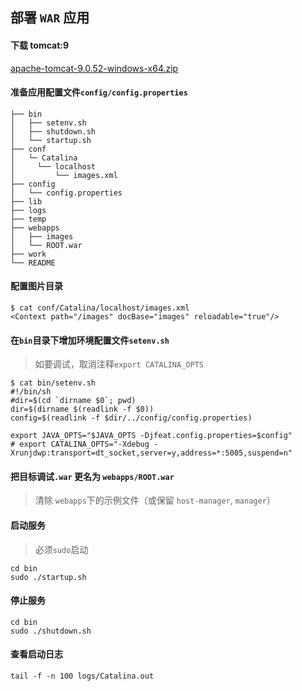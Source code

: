 ## 部署 `WAR` 应用

#### 下载 tomcat:9
[apache-tomcat-9.0.52-windows-x64.zip](https://dlcdn.apache.org/tomcat/tomcat-9/v9.0.52/bin/apache-tomcat-9.0.52-windows-x64.zip)

#### 准备应用配置文件`config/config.properties`
```
├── bin
│   ├── setenv.sh
│   ├── shutdown.sh
│   └── startup.sh
├── conf
│   └─ Catalina
│     └── localhost
│         └── images.xml
├── config
│   └── config.properties
├── lib
├── logs
├── temp
├── webapps
│   ├── images
│   └── ROOT.war
├── work
└── README
```

#### 配置图片目录
```shell
$ cat conf/Catalina/localhost/images.xml
<Context path="/images" docBase="images" reloadable="true"/>  
```

#### 在`bin`目录下增加环境配置文件`setenv.sh`
> 如要调试，取消注释`export CATALINA_OPTS`
```shell
$ cat bin/setenv.sh
#!/bin/sh
#dir=$(cd `dirname $0`; pwd)
dir=$(dirname $(readlink -f $0))
config=$(readlink -f $dir/../config/config.properties)

export JAVA_OPTS="$JAVA_OPTS -Djfeat.config.properties=$config"
# export CATALINA_OPTS="-Xdebug -Xrunjdwp:transport=dt_socket,server=y,address=*:5005,suspend=n"
```

#### 把目标调试`.war` 更名为 `webapps/ROOT.war`
> 清除 `webapps`下的示例文件（或保留 `host-manager`, `manager`）

#### 启动服务
> 必须`sudo`启动
```shell
cd bin
sudo ./startup.sh
```
  
#### 停止服务
```shell
cd bin
sudo ./shutdown.sh
```

#### 查看启动日志
```
tail -f -n 100 logs/Catalina.out
```
